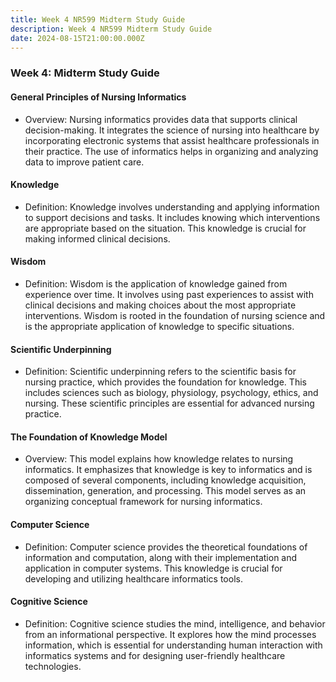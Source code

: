 ```yaml
---
title: Week 4 NR599 Midterm Study Guide
description: Week 4 NR599 Midterm Study Guide
date: 2024-08-15T21:00:00.000Z
---
```


### Week 4: Midterm Study Guide

#### General Principles of Nursing Informatics

* Overview: Nursing informatics provides data that supports clinical decision-making. It integrates the science of nursing into healthcare by incorporating electronic systems that assist healthcare professionals in their practice. The use of informatics helps in organizing and analyzing data to improve patient care.

#### Knowledge

* Definition: Knowledge involves understanding and applying information to support decisions and tasks. It includes knowing which interventions are appropriate based on the situation. This knowledge is crucial for making informed clinical decisions.

#### Wisdom

* Definition: Wisdom is the application of knowledge gained from experience over time. It involves using past experiences to assist with clinical decisions and making choices about the most appropriate interventions. Wisdom is rooted in the foundation of nursing science and is the appropriate application of knowledge to specific situations.

#### Scientific Underpinning

* Definition: Scientific underpinning refers to the scientific basis for nursing practice, which provides the foundation for knowledge. This includes sciences such as biology, physiology, psychology, ethics, and nursing. These scientific principles are essential for advanced nursing practice.

#### The Foundation of Knowledge Model

* Overview: This model explains how knowledge relates to nursing informatics. It emphasizes that knowledge is key to informatics and is composed of several components, including knowledge acquisition, dissemination, generation, and processing. This model serves as an organizing conceptual framework for nursing informatics.

#### Computer Science

* Definition: Computer science provides the theoretical foundations of information and computation, along with their implementation and application in computer systems. This knowledge is crucial for developing and utilizing healthcare informatics tools.

#### Cognitive Science

* Definition: Cognitive science studies the mind, intelligence, and behavior from an informational perspective. It explores how the mind processes information, which is essential for understanding human interaction with informatics systems and for designing user-friendly healthcare technologies.
